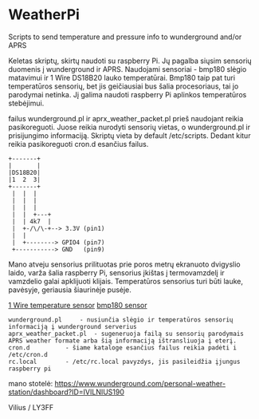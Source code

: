 # WeatherPi

Scripts to send temperature and pressure info to wunderground and/or APRS


Keletas skriptų, skirtų naudoti su raspberry Pi. Jų pagalba siųsim sensorių duomenis į wunderground ir APRS.
Naudojami sensoriai - bmp180 slėgio matavimui ir 1 Wire DS18B20 lauko temperatūrai. 
Bmp180 taip pat turi temperatūros sensorių, bet jis geičiausiai bus šalia procesoriaus, tai jo parodymai netinka. 
Jį galima naudoti raspberry Pi aplinkos temperatūros stebėjimui.

failus wunderground.pl ir aprx_weather_packet.pl prieš naudojant reikia pasikoreguoti. Juose reikia nurodyti sensorių vietas,
o wunderground.pl ir prisijungimo informaciją.
Skriptų vieta by default /etc/scripts. Dedant kitur reikia pasikoreguoti cron.d esančius failus.


```
+-------+
|       |
|DS18B20|
|1  2  3|
+-------+
 |  |  |
 |  |  |
 |  |  |
 |  |  +---+
 |  | 4k7  |
 |  +-/\/\-+--> 3.3V (pin1)
 |  |
 |  +--------> GPIO4 (pin7)
 +-----------> GND   (pin9)

```
Mano atveju sensorius prilituotas prie poros metrų ekranuoto dvigyslio laido, varža šalia raspberry Pi, sensorius įkištas
į termovamzdelį ir vamzdelio galai apklijuoti klijais.
Temperatūros sensorius turi būti lauke, pavėsyje, geriausia šiaurinėje pusėje.

[1 Wire temperature sensor](http://www.wurst-wasser.net/wiki/index.php/RaspberryPi_Temperature_Sensor)
[bmp180 sensor](https://thepihut.com/blogs/raspberry-pi-tutorials/18025084-sensors-pressure-temperature-and-altitude-with-the-bmp180)


```
wunderground.pl 	- nusiunčia slėgio ir temperatūros sensorių informaciją į wunderground serverius
aprx_weather_packet.pl	- sugeneruoja failą su sensorių parodymais APRS weather formate arba šią informaciją ištransliuoja į eterį.
cron.d			- šiame kataloge esančius failus reikia padėti i /etc/cron.d
rc.local		- /etc/rc.local pavyzdys, jis pasileidžia įjungus raspberry pi
```


mano stotelė: https://www.wunderground.com/personal-weather-station/dashboard?ID=IVILNIUS190


Vilius / LY3FF
